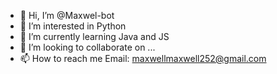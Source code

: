 - 👋 Hi, I’m @Maxwel-bot
- 👀 I’m interested in Python
- 🌱 I’m currently learning Java and JS
- 💞️ I’m looking to collaborate on ...
- 📫 How to reach me Email: maxwellmaxwell252@gmail.com

<!---
Maxwel-bot/Maxwel-bot is a ✨ special ✨ repository because its `README.md` (this file) appears on your GitHub profile.
You can click the Preview link to take a look at your changes.
--->
